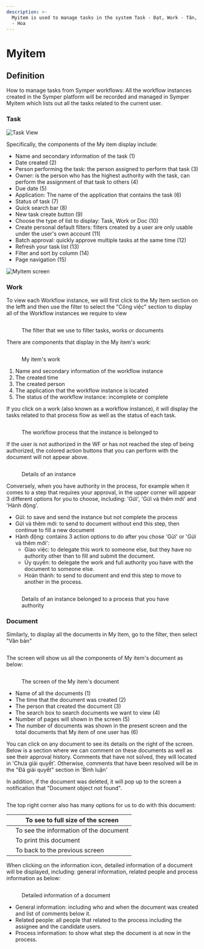 ```yaml
---
description: >-
  Myitem is used to manage tasks in the system Task - Đạt, Work - Tân, Document
  - Hoa
---
```


# Myitem

## **Definition**

How to manage tasks from Symper workflows: All the workflow instances created in the Symper platform will be recorded and managed in Symper Myitem which lists out all the tasks related to the current user.

### **Task**

![Task View](https://lh4.googleusercontent.com/ZbClufogbND8zl9QuOgK2FUJU6aB1KzitKoNRoM\_YrBDsP9F1RuA1yA6ReUEpUv73m-FEN-F1HDjae8\_RlgxC-k0XPe4-GlFJZZdQxVn2zcE9Q\_indLAjwbk2VrzUn1leotNkyUX)

Specifically, the components of the My item display include:

* Name and secondary information of the task (1)
* Date created (2)
* Person performing the task: the person assigned to perform that task (3)
* Owner: is the person who has the highest authority with the task, can perform the assignment of that task to others (4)
* Due date (5)
* Application: The name of the application that contains the task (6)
* Status of task (7)
* Quick search bar (8)
* New task create button (9)
* Choose the type of list to display: Task, Work or Doc (10)
* Create personal default filters: filters created by a user are only usable under the user's own account (11(
* Batch approval: quickly approve multiple tasks at the same time (12)
* Refresh your task list (13)
* Filter and sort by column (14)
* Page navigation (15)

![Myitem screen](https://lh4.googleusercontent.com/OCTKb1xpr5ePjmsPjDFz8kKD8NYLHUjVa8zOyXmB7wxa9pRsEtQ3YhpI7ADiUD9eHUcGJg8Qk3MfZ8zrhSiwz74zxcxd8v6C03sY9wvclEwHegnsi7kYL0bkyCzvilsH9mDNRRVg=s0)

### **Work**

To view each Workflow instance, we will first click to the My Item section on the lefft and then use the filter to select the "Công việc" section to display all of the Workflow instances we require to view

<figure><img src="../../.gitbook/assets/image (10) (2).png" alt=""><figcaption><p>The filter that we use to filter tasks, works or documents</p></figcaption></figure>

There are components that display in the My item's work:

<figure><img src="../../.gitbook/assets/image (4) (1) (1).png" alt=""><figcaption><p>My item's work</p></figcaption></figure>

1. Name and secondary information of the workflow instance
2. The created time
3. The created person
4. The application that the workflow instance is located
5. The status of the workflow instance: incomplete or complete

If you click on a work (also known as a workflow instance), it will display the tasks related to that process flow as well as the status of each task.

<figure><img src="../../.gitbook/assets/image (4) (1).png" alt=""><figcaption><p>The workflow process that the instance is belonged to</p></figcaption></figure>

If the user is not authorized in the WF or has not reached the step of being authorized, the colored action buttons that you can perform with the document will not appear above.

<figure><img src="../../.gitbook/assets/image (11) (1).png" alt=""><figcaption><p>Details of an instance</p></figcaption></figure>

Conversely, when you have authority in the process, for example when it comes to a step that requires your approval, in the upper corner will appear 3 different options for you to choose, including: 'Gửi', 'Gửi và thêm mới' and 'Hành động'.

* Gửi: to save and send the instance but not complete the process
* Gửi và thêm mới: to send to document without end this step, then continue to fill a new document
* Hành động: contains 3 action options to do after you chose 'Gửi' or 'Gửi và thêm mới':
  * Giao việc: to delegate this work to someone else, but they have no authority other than to fill and submit the document.
  * Ủy quyền: to delegate the work and full authority you have with the document to someone else.
  * Hoàn thành: to send to document and end this step to move to another in the process.

<figure><img src="../../.gitbook/assets/image (12) (1).png" alt=""><figcaption><p>Details of an instance belonged to a process that you have authority</p></figcaption></figure>

### **Document**

Similarly, to display all the documents in My Item, go to the filter, then select "Văn bản"

<figure><img src="../../.gitbook/assets/image (2) (1).png" alt=""><figcaption></figcaption></figure>

The screen will show us all the components of My item's document as below:

<figure><img src="../../.gitbook/assets/image (13) (1) (1).png" alt=""><figcaption><p>The screen of the My item's document</p></figcaption></figure>

* Name of all the documents (1)
* The time that the document was created (2)
* The person that created the document (3)
* The search box to search documents we want to view (4)
* Number of pages will shown in the screen (5)
* The number of documents was shown in the present screen and the total documents that My item of one user has (6)

You can click on any document to see its details on the right of the screen. Below is a section where we can comment on these documents as well as see their approval history. Comments that have not solved, they will located in 'Chưa giải quyết'. Otherwise, comments that have been resolved will be in the "Đã giải quyết" section in 'Bình luận'

In addition, if the document was deleted, it will pop up to the screen a notification that "Document object not found".

<figure><img src="../../.gitbook/assets/image (8) (1) (1).png" alt=""><figcaption></figcaption></figure>

The top right corner also has many options for us to do with this document:

|  <img src="../.gitbook/assets/image%20(65).png" alt="" data-size="original"> | To see to full size of the screen      |
| :--------------------------------------------------------------------------: | -------------------------------------- |
|  <img src="../.gitbook/assets/image%20(38).png" alt="" data-size="original"> | To see the information of the document |
|  <img src="../.gitbook/assets/image%20(29).png" alt="" data-size="original"> | To print this document                 |
| <img src="../.gitbook/assets/image%20(180).png" alt="" data-size="original"> | To back to the previous screen         |

When clicking on the information icon, detailed information of a document will be displayed, including: general information, related people and process information as below:

<figure><img src="../../.gitbook/assets/image (3) (2).png" alt=""><figcaption><p>Detailed information of a document</p></figcaption></figure>

* General information: including who and when the document was created and list of comments below it.
* Related people: all people that related to the process including the assignee and the candidate users.
* Process information: to show what step the document is at now in the process.
